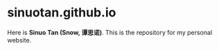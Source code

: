 # sinuotan.github.io

Here is **Sinuo Tan (Snow, 谭思诺)**. This is the repository for my personal website.
